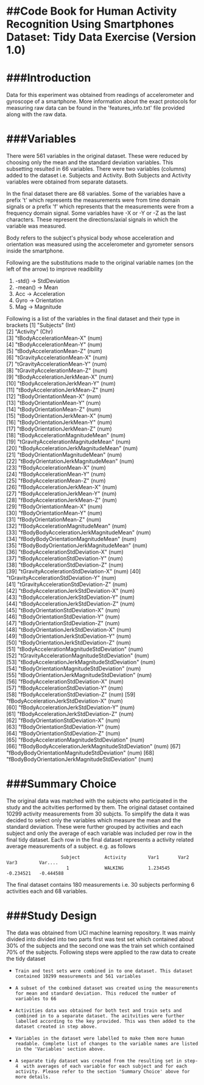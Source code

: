 ##Code Book for Human Activity Recognition Using Smartphones Dataset: Tidy Data Exercise (Version 1.0)
==================================================================

###Introduction
================
Data for this experiment was obtained from readings of accelerometer and gyroscope of a smartphone. More information about the exact protocols for measuring raw data can be found in the 'features_info.txt' file provided along with the raw data.

###Variables
=============
There were 561 variables in the original dataset. These were reduced by choosing only the mean and the standard deviation variables. This subsetting resulted in 66 variables. There were two variables (columns) added to the dataset i.e. Subjects and Activity. Both Subjects and Activity variables were obtained from separate datasets. 

In the final dataset there are 68 variables. Some of the variables have a prefix 't' which represents the measurements were from time domain signals or a prefix 'f' which represents that the measurements were from a frequency domain signal. Some variables have -X or -Y or -Z as the last characters. These represent the directions/axial signals in which the variable was measured.

Body refers to the subject's physical body whose acceleration and orientation was measured using the accelerometer and gyrometer sensors inside the smartphone.

Following are the substitutions made to the original variable names (on the left of the arrow) to improve readibility

1. -std() -> StdDeviation
2. -mean() -> Mean
3. Acc -> Acceleration
4. Gyro -> Orientation
5. Mag -> Magnitude


Following is a list of the variables in the final dataset and their type in brackets
 [1] "Subjects" (Int)                                     
 [2] "Activity"  (Chr)                                   
 [3] "tBodyAccelerationMean-X" (num)                     
 [4] "tBodyAccelerationMean-Y" (num)                      
 [5] "tBodyAccelerationMean-Z" (num)                      
 [6] "tGravityAccelerationMean-X" (num)                   
 [7] "tGravityAccelerationMean-Y" (num)                   
 [8] "tGravityAccelerationMean-Z" (num)                   
 [9] "tBodyAccelerationJerkMean-X" (num)                  
[10] "tBodyAccelerationJerkMean-Y" (num)                  
[11] "tBodyAccelerationJerkMean-Z" (num)                  
[12] "tBodyOrientationMean-X"    (num)                    
[13] "tBodyOrientationMean-Y"   (num)                     
[14] "tBodyOrientationMean-Z"    (num)                    
[15] "tBodyOrientationJerkMean-X"  (num)                  
[16] "tBodyOrientationJerkMean-Y"  (num)                  
[17] "tBodyOrientationJerkMean-Z"  (num)                  
[18] "tBodyAccelerationMagnitudeMean"  (num)              
[19] "tGravityAccelerationMagnitudeMean"     (num)        
[20] "tBodyAccelerationJerkMagnitudeMean"  (num)          
[21] "tBodyOrientationMagnitudeMean"     (num)            
[22] "tBodyOrientationJerkMagnitudeMean" (num)            
[23] "fBodyAccelerationMean-X"  (num)                
[24] "fBodyAccelerationMean-Y"  (num)                     
[25] "fBodyAccelerationMean-Z"  (num)                     
[26] "fBodyAccelerationJerkMean-X"  (num)                 
[27] "fBodyAccelerationJerkMean-Y"  (num)                 
[28] "fBodyAccelerationJerkMean-Z"  (num)                 
[29] "fBodyOrientationMean-X"  (num)                      
[30] "fBodyOrientationMean-Y" (num)                       
[31] "fBodyOrientationMean-Z"  (num)                      
[32] "fBodyAccelerationMagnitudeMean"  (num)            
[33] "fBodyBodyAccelerationJerkMagnitudeMean"  (num)      
[34] "fBodyBodyOrientationMagnitudeMean"  (num)           
[35] "fBodyBodyOrientationJerkMagnitudeMean"  (num)       
[36] "tBodyAccelerationStdDeviation-X"  (num)             
[37] "tBodyAccelerationStdDeviation-Y"  (num)             
[38] "tBodyAccelerationStdDeviation-Z"   (num)            
[39] "tGravityAccelerationStdDeviation-X" (num)
[40] "tGravityAccelerationStdDeviation-Y"   (num)         
[41] "tGravityAccelerationStdDeviation-Z"   (num)         
[42] "tBodyAccelerationJerkStdDeviation-X"  (num)         
[43] "tBodyAccelerationJerkStdDeviation-Y"  (num)         
[44] "tBodyAccelerationJerkStdDeviation-Z"  (num)         
[45] "tBodyOrientationStdDeviation-X"   (num)             
[46] "tBodyOrientationStdDeviation-Y"   (num)             
[47] "tBodyOrientationStdDeviation-Z"   (num)             
[48] "tBodyOrientationJerkStdDeviation-X"  (num)          
[49] "tBodyOrientationJerkStdDeviation-Y"  (num)          
[50] "tBodyOrientationJerkStdDeviation-Z"   (num)         
[51] "tBodyAccelerationMagnitudeStdDeviation" (num)       
[52] "tGravityAccelerationMagnitudeStdDeviation"  (num)   
[53] "tBodyAccelerationJerkMagnitudeStdDeviation"  (num)  
[54] "tBodyOrientationMagnitudeStdDeviation"  (num)       
[55] "tBodyOrientationJerkMagnitudeStdDeviation" (num)    
[56] "fBodyAccelerationStdDeviation-X"  (num)             
[57] "fBodyAccelerationStdDeviation-Y"  (num)             
[58] "fBodyAccelerationStdDeviation-Z" (num)
[59] "fBodyAccelerationJerkStdDeviation-X" (num)          
[60] "fBodyAccelerationJerkStdDeviation-Y" (num)          
[61] "fBodyAccelerationJerkStdDeviation-Z"  (num)         
[62] "fBodyOrientationStdDeviation-X"  (num)              
[63] "fBodyOrientationStdDeviation-Y"  (num)              
[64] "fBodyOrientationStdDeviation-Z"   (num)             
[65] "fBodyAccelerationMagnitudeStdDeviation"  (num)      
[66] "fBodyBodyAccelerationJerkMagnitudeStdDeviation" (num)
[67] "fBodyBodyOrientationMagnitudeStdDeviation"     (num)
[68] "fBodyBodyOrientationJerkMagnitudeStdDeviation" (num)


###Summary Choice
==================
The original data was matched with the subjects who participated in the study and the acitvities performed by them. The original dataset contained 10299 activity measurements from 30 subjcts. To simplify the data it was decided to select only the variables which measure the mean and the standard deviation. These were further grouped by activities and  each subject and only the average of each variable was included per row in the final tidy dataset. Each row in the final dataset represents a activity related average measurements of a subject. e.g. as follows
                
                        Subject         Activity        Var1       Var2         Var3        Var....
                          1             WALKING         1.234545    -0.234521   -0.444588   

The final dataset contains 180 measurements i.e. 30 subjects performing 6 activities each and 68 variables. 


###Study Design
================
The data was obtained from UCI machine learning repository. It was mainly divided into divided into two parts first was test set which contained about 30% of the subjects and the second one was the train set which contained 70% of the subjects.
 Following steps were applied to the raw data to create the tidy dataset
*     Train and test sets were combined in to one dataset. This dataset contained 10299 measurements and 561 variables
*     A subset of the combined dataset was created using the measurements for mean and standard deviation. This reduced the number of variables to 66
*     Activities data was obtained for both test and train sets and combined in to a separate dataset. The acitvities were further labelled according to the key provided. This was then added to the dataset created in step above.
*     Variables in the dataset were labelled to make them more human readable. Complete list of changes to the variable names are listed in the 'Variables' section above.
*     A separate tidy dataset was created from the resulting set in step-4  with averages of each variable for each subject and for each activity. Please refer to the section 'Summary Choice' above for more details.
 